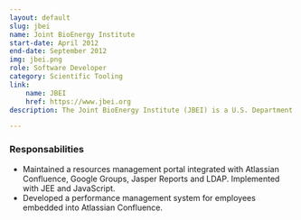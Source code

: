 ```yaml
---
layout: default
slug: jbei
name: Joint BioEnergy Institute
start-date: April 2012
end-date: September 2012
img: jbei.png
role: Software Developer
category: Scientific Tooling
link:
    name: JBEI
    href: https://www.jbei.org
description: The Joint BioEnergy Institute (JBEI) is a U.S. Department of Energy (DOE) Bioenergy Research Center dedicated to developing advanced biofuels—liquid fuels derived from the solar energy stored in plant biomass that can replace gasoline, diesel and jet fuels.

---
```


### Responsabilities
- Maintained a resources management portal integrated with Atlassian Confluence, Google Groups, Jasper Reports and LDAP. Implemented with JEE and JavaScript. 
- Developed a performance management system for employees embedded into Atlassian Confluence.

